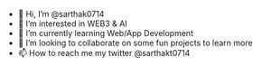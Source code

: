 - 👋 Hi, I’m @sarthak0714
- 👀 I’m interested in WEB3 & AI
- 🌱 I’m currently learning Web/App Development
- 💞️ I’m looking to collaborate on some fun projects to learn more
- 📫 How to reach me my twitter @sarthakt0714

<!---
sarthak0714/sarthak0714 is a ✨ special ✨ repository because its `README.md` (this file) appears on your GitHub profile.
You can click the Preview link to take a look at your changes.
--->
